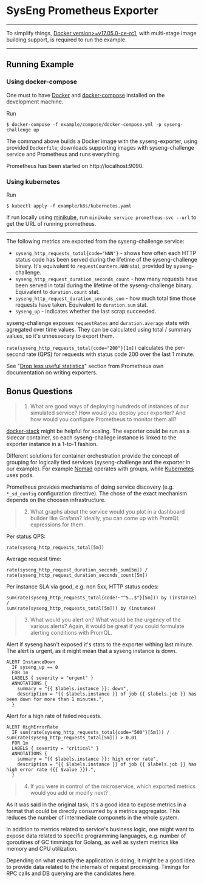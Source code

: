 # SysEng Prometheus Exporter

---

To simplify things, [Docker version>=v17.05.0-ce-rc1][1], with multi-stage image building support,
is required to run the example.

---

## Running Example

### Using docker-compose

One must to have [Docker](https://docker.com) and [docker-compose](https://docs.docker.com/compose/)
installed on the development machine.

Run

~~~
$ docker-compose -f example/compose/docker-compose.yml -p syseng-challenge up
~~~

The command above builds a Docker image with the syseng-exporter, using provided `Dockerfile`;
downloads supporting images with syseng-challenge service and Prometheus and runs everything.

Prometheus has been started on http://localhost:9090.

### Using kubernetes

Run

~~~
$ kubectl apply -f example/k8s/kubernetes.yaml
~~~

If run locally using [minikube](https://github.com/kubernetes/minikube), run `minikube service prometheus-svc --url`
to get the URL of running prometheus.

---

The following metrics are exported from the syseng-challenge service:

- `syseng_http_requests_total{code="NNN"}` - shows how often each HTTP status code has been served
  during the lifetime of the syseng-challenge binary. It's equivalent to `requestCounters.NNN` stat,
  provided by syseng-challenge.
- `syseng_http_request_duration_seconds_count` - how many requests have been served in total during
  the lifetime of the syseng-challenge binary. Equivalent to `duration.count` stat.
- `syseng_http_request_duration_seconds_sum` - how much total time those requests have taken.
  Equivalent to `duration.sum` stat.
- `syseng_up` - indicates whether the last scrap succeeded.

syseng-challenge exposes `requestRates` and `duration.average` stats with agregated over time values.
They can be calculated using total / summary values, so it's unnessecary to export them.

`rate(syseng_http_requests_total{code="200"}[1m])` calculates the per-second rate (QPS) for requests
with status code 200 over the last 1 minute.

See "[Drop less useful statistics](https://prometheus.io/docs/instrumenting/writing_exporters/#drop-less-useful-statistics)"
section from Prometheus own documentation on writing exporters.

## Bonus Questions

> 1. What are good ways of deploying hundreds of instances of our simulated service?
     How would you deploy your exporter? And how would you configure Prometheus to monitor them all?

[docker-stack](https://docs.docker.com/engine/reference/commandline/stack/) might be helpful for scaling.
The exporter could be run as a sidecar container, so each syseng-challege instance is linked to the exporter
instance in a 1-to-1 fashion.

Different solutions for container orchestration provide the concept of grouping for logically tied
services (syseng-challenge and the exporter in our example). For example [Nomad](https://www.nomadproject.io)
operates with groups, while [Kubernetes](https://kubernetes.io) uses pods.

Prometheus provides mechanisms of doing service discovery (e.g. `*_sd_config` configuration directive).
The chose of the exact mechanism depends on the choosen infrastructure.

> 2. What graphs about the service would you plot in a dashboard builder like Grafana?
     Ideally, you can come up with PromQL expressions for them.

Per status QPS:

~~~
rate(syseng_http_requests_total[5m])
~~~

Average request time:

~~~
rate(syseng_http_request_duration_seconds_sum[5m]) / rate(syseng_http_request_duration_seconds_count[5m])
~~~

Per instance SLA via good, e.g. non 5xx, HTTP status codes:

~~~
sum(rate(syseng_http_requests_total{code!~"^5..$"}[5m])) by (instance)
/
sum(rate(syseng_http_requests_total[5m])) by (instance)
~~~

> 3. What would you alert on? What would be the urgency of the various alerts?
     Again, it would be great if you could formulate alerting conditions with PromQL.

Alert if syseng hasn't exposed it's stats to the exporter withing last minute. The alert is urgent,
as it might mean that a syseng instance is down.

~~~
ALERT InstanceDown
  IF syseng_up == 0
  FOR 1m
  LABELS { severity = "urgent" }
  ANNOTATIONS {
    summary = "{{ $labels.instance }}: down",
    description = "{{ $labels.instance }} of job {{ $labels.job }} has been down for more than 1 minutes.",
  }
~~~

Alert for a high rate of failed requests.

~~~
ALERT HighErrorRate
  IF sum(rate(syseng_http_requests_total{code="500"}[5m])) / sum(rate(syseng_http_requests_total[5m])) > 0.01
  FOR 1m
  LABELS { severity = "critical" }
  ANNOTATIONS {
    summary = "{{ $labels.instance }}: high error rate",
    description = "{{ $labels.instance }} of job {{ $labels.job }} has high error rate ({{ $value }}).",
  }
~~~

> 4. If you were in control of the microservice, which exported metrics would you add or modify next?

As it was said in the original task, it's a good idea to expose metrics in a format that could be directly
consumed by a metrics aggregator. This reduces the number of intermediate componets in the whole system.

In addition to metrics related to service's business logic, one might want to expose data related
to specific programming languages, e.g. number of goroutines of GC timmings for Golang, as well
as system metrics like memory and CPU utilization.

Depending on what exactly the application is doing, it might be a good idea to provide data related
to the internals of request processing. Timings for RPC calls and DB querying are the candidates here.

[1]: https://github.com/moby/moby/releases/tag/v17.05.0-ce-rc1
